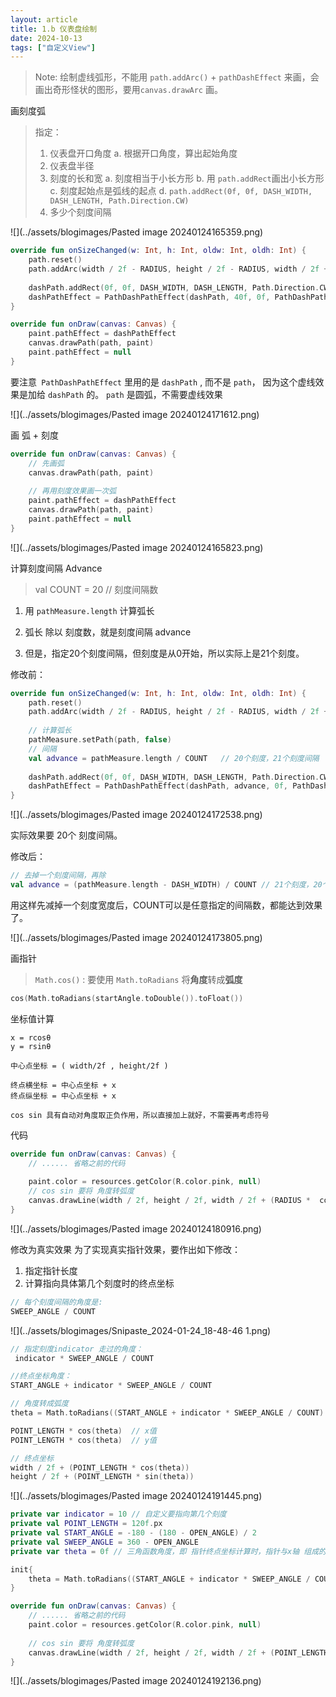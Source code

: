 ```yaml
---
layout: article
title: 1.b 仪表盘绘制
date: 2024-10-13
tags: ["自定义View"]
---
```



> Note:
> 绘制虚线弧形，不能用 `path.addArc()` + `pathDashEffect` 来画，会画出奇形怪状的图形，要用`canvas.drawArc` 画。

 画刻度弧
> 指定：
> 1. 仪表盘开口角度
> 	a. 根据开口角度，算出起始角度
> 1. 仪表盘半径
> 2. 刻度的长和宽
> 	a. 刻度相当于小长方形
> 	b. 用 `path.addRect`画出小长方形
> 	c. 刻度起始点是弧线的起点
> 	d. `path.addRect(0f, 0f, DASH_WIDTH, DASH_LENGTH, Path.Direction.CW)`
> 4. 多少个刻度间隔

![](../assets/blogimages/Pasted image 20240124165359.png)

```kotlin
override fun onSizeChanged(w: Int, h: Int, oldw: Int, oldh: Int) {  
    path.reset()  
    path.addArc(width / 2f - RADIUS, height / 2f - RADIUS, width / 2f + RADIUS, height / 2f + RADIUS, startAngle, 360 - OPEN_ANGLE)  
  
    dashPath.addRect(0f, 0f, DASH_WIDTH, DASH_LENGTH, Path.Direction.CW)  
    dashPathEffect = PathDashPathEffect(dashPath, 40f, 0f, PathDashPathEffect.Style.ROTATE)  
}

override fun onDraw(canvas: Canvas) {     
    paint.pathEffect = dashPathEffect  
    canvas.drawPath(path, paint)  
    paint.pathEffect = null  
}
```

 要注意` PathDashPathEffect` 里用的是 `dashPath` , 而不是 `path`，
 因为这个虚线效果是加给 `dashPath` 的。  `path` 是圆弧，不需要虚线效果
 
![](../assets/blogimages/Pasted image 20240124171612.png)

 画 弧 + 刻度

```kotlin
override fun onDraw(canvas: Canvas) {  
    // 先画弧  
    canvas.drawPath(path, paint)  
      
    // 再用刻度效果画一次弧  
    paint.pathEffect = dashPathEffect  
    canvas.drawPath(path, paint)  
    paint.pathEffect = null  
}
```

![](../assets/blogimages/Pasted image 20240124165823.png)

 计算刻度间隔 Advance

> val COUNT = 20  // 刻度间隔数

1. 用 `pathMeasure.length` 计算弧长
2. 弧长 除以 刻度数，就是刻度间隔 advance

3. 但是，指定20个刻度间隔，但刻度是从0开始，所以实际上是21个刻度。

修改前：
```kotlin
override fun onSizeChanged(w: Int, h: Int, oldw: Int, oldh: Int) {  
    path.reset()  
    path.addArc(width / 2f - RADIUS, height / 2f - RADIUS, width / 2f + RADIUS, height / 2f + RADIUS, startAngle, 360 - OPEN_ANGLE)  
  
    // 计算弧长  
    pathMeasure.setPath(path, false)  
    // 间隔  
    val advance = pathMeasure.length / COUNT   // 20个刻度，21个刻度间隔
  
    dashPath.addRect(0f, 0f, DASH_WIDTH, DASH_LENGTH, Path.Direction.CW)  
    dashPathEffect = PathDashPathEffect(dashPath, advance, 0f, PathDashPathEffect.Style.ROTATE)  
}
```
![](../assets/blogimages/Pasted image 20240124172538.png)

实际效果要 20个 刻度间隔。

修改后：
```kotlin
// 去掉一个刻度间隔，再除
val advance = (pathMeasure.length - DASH_WIDTH) / COUNT // 21个刻度，20个刻度间隔
```

用这样先减掉一个刻度宽度后，COUNT可以是任意指定的间隔数，都能达到效果了。

![](../assets/blogimages/Pasted image 20240124173805.png)

 画指针

> `Math.cos()` :  要使用 `Math.toRadians` 将**角度**转成**弧度**
```kotlin
cos(Math.toRadians(startAngle.toDouble()).toFloat())
```

 坐标值计算

```
x = rcosθ
y = rsinθ

中心点坐标 = ( width/2f , height/2f )

终点横坐标 = 中心点坐标 + x
终点纵坐标 = 中心点坐标 + x

cos sin 具有自动对角度取正负作用，所以直接加上就好，不需要再考虑符号
```

 代码
```kotlin
override fun onDraw(canvas: Canvas) {  
    // ...... 省略之前的代码
  
    paint.color = resources.getColor(R.color.pink, null)  
    // cos sin 要将 角度转弧度  
    canvas.drawLine(width / 2f, height / 2f, width / 2f + (RADIUS *  cos(Math.toRadians(startAngle.toDouble()).toFloat())), height / 2f + (RADIUS * sin(Math.toRadians(startAngle.toDouble()).toFloat())), paint)
}
```
![](../assets/blogimages/Pasted image 20240124180916.png)

 修改为真实效果
为了实现真实指针效果，要作出如下修改：
1. 指定指针长度
2. 计算指向具体第几个刻度时的终点坐标


```java
// 每个刻度间隔的角度是:
SWEEP_ANGLE / COUNT
```
![](../assets/blogimages/Snipaste_2024-01-24_18-48-46 1.png)

```kotlin
// 指定刻度indicator 走过的角度：
 indicator * SWEEP_ANGLE / COUNT

//终点坐标角度：
START_ANGLE + indicator * SWEEP_ANGLE / COUNT

// 角度转成弧度
theta = Math.toRadians((START_ANGLE + indicator * SWEEP_ANGLE / COUNT).toDouble()).toFloat()

POINT_LENGTH * cos(theta)  // x值
POINT_LENGTH * cos(theta)  // y值

// 终点坐标
width / 2f + (POINT_LENGTH * cos(theta))   
height / 2f + (POINT_LENGTH * sin(theta))

```

![](../assets/blogimages/Pasted image 20240124191445.png)

```kotlin
private var indicator = 10 // 自定义要指向第几个刻度
private val POINT_LENGTH = 120f.px
private val START_ANGLE = -180 - (180 - OPEN_ANGLE) / 2  
private val SWEEP_ANGLE = 360 - OPEN_ANGLE
private var theta = 0f // 三角函数角度，即 指针终点坐标计算时，指针与x轴 组成的角度

init{
	theta = Math.toRadians((START_ANGLE + indicator * SWEEP_ANGLE / COUNT).toDouble()).toFloat()
}

override fun onDraw(canvas: Canvas) {  
    // ...... 省略之前的代码
    paint.color = resources.getColor(R.color.pink, null)  
    
    // cos sin 要将 角度转弧度  
    canvas.drawLine(width / 2f, height / 2f, width / 2f + (POINT_LENGTH * cos(theta)), height / 2f + (POINT_LENGTH * sin(theta)), paint)
}
```
![](../assets/blogimages/Pasted image 20240124192136.png)




